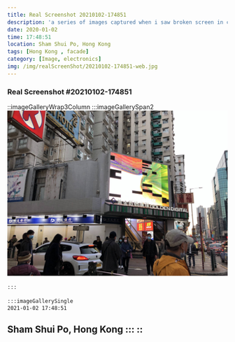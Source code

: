 ```yaml
---
title: Real Screenshot 20210102-174851
description: 'a series of images captured when i saw broken screen in city'
date: 2020-01-02
time: 17:48:51  
location: Sham Shui Po, Hong Kong 
tags: [Hong Kong , facade]
category: [Image, electronics]
img: /img/realScreenShot/20210102-174851-web.jpg
---
```


### Real Screenshot #20210102-174851
::imageGalleryWrap3Column
    :::imageGallerySpan2
      ![Alttext](/img/realScreenShot/20210102-174851-web.jpg)

    :::

    :::imageGallerySingle
    2021-01-02 17:48:51  
   Sham Shui Po, Hong Kong 
    :::
::
---